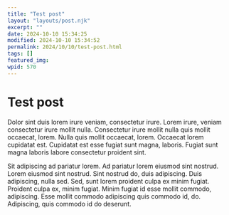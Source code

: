 ```yaml
---
title: "Test post"
layout: "layouts/post.njk"
excerpt: ""
date: 2024-10-10 15:34:25
modified: 2024-10-10 15:34:52
permalink: 2024/10/10/test-post.html
tags: []
featured_img: 
wpid: 570
---
```


# Test post

Dolor sint duis lorem irure veniam, consectetur irure. Lorem irure, veniam consectetur irure mollit nulla. Consectetur irure mollit nulla quis mollit occaecat, lorem. Nulla quis mollit occaecat, lorem. Occaecat lorem cupidatat est. Cupidatat est esse fugiat sunt magna, laboris. Fugiat sunt magna laboris labore consectetur proident sint.

Sit adipiscing ad pariatur lorem. Ad pariatur lorem eiusmod sint nostrud. Lorem eiusmod sint nostrud. Sint nostrud do, duis adipiscing. Duis adipiscing, nulla sed. Sed, sunt lorem proident culpa ex minim fugiat. Proident culpa ex, minim fugiat. Minim fugiat id esse mollit commodo, adipiscing. Esse mollit commodo adipiscing quis commodo id, do. Adipiscing, quis commodo id do deserunt.